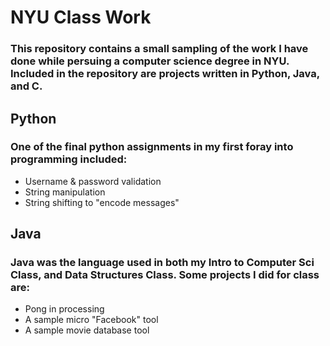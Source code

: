 <h1>NYU Class Work</h1>
<h3>This repository contains a small sampling of the work I have done while persuing a computer science degree in NYU. Included in the repository are projects written in Python, Java, and C.</h3>

<h2>Python</h2>
<h3>One of the final python assignments in my first foray into programming included:</h3>

<ul>
  <li>Username & password validation</li>
  <li>String manipulation</li>
  <li>String shifting to "encode messages"</li>
</ul>


<h2>Java</h2>
<h3>Java was the language used in both my Intro to Computer Sci Class, and Data Structures Class. Some projects I did for class are:</h3>

<ul>
  <li>Pong in processing</li>
  <li>A sample micro "Facebook" tool</li>
  <li>A sample movie database tool</li>
</ul>